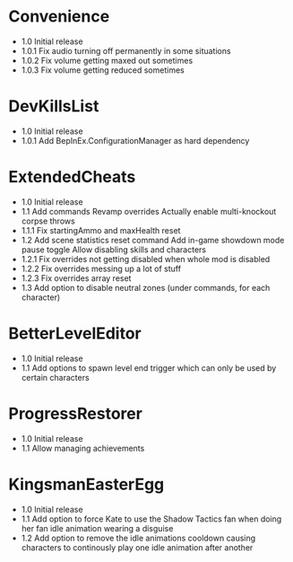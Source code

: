 # Convenience
- 1.0    Initial release
- 1.0.1  Fix audio turning off permanently in some situations
- 1.0.2  Fix volume getting maxed out sometimes
- 1.0.3  Fix volume getting reduced sometimes

# DevKillsList
- 1.0    Initial release
- 1.0.1  Add BepInEx.ConfigurationManager as hard dependency

# ExtendedCheats
- 1.0    Initial release
- 1.1    Add commands
         Revamp overrides
         Actually enable multi-knockout corpse throws
- 1.1.1  Fix startingAmmo and maxHealth reset
- 1.2    Add scene statistics reset command
         Add in-game showdown mode pause toggle
         Allow disabling skills and characters
- 1.2.1  Fix overrides not getting disabled when whole mod is disabled
- 1.2.2  Fix overrides messing up a lot of stuff
- 1.2.3  Fix overrides array reset
- 1.3    Add option to disable neutral zones (under commands, for each character)

# BetterLevelEditor
- 1.0    Initial release
- 1.1    Add options to spawn level end trigger which can only be used by certain characters

# ProgressRestorer
- 1.0    Initial release
- 1.1    Allow managing achievements

# KingsmanEasterEgg
- 1.0    Initial release
- 1.1    Add option to force Kate to use the Shadow Tactics fan when doing her fan idle animation wearing a disguise
- 1.2    Add option to remove the idle animations cooldown causing characters to continously play one idle animation after another

